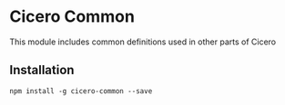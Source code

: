 # Cicero Common

This module includes common definitions used in other parts of Cicero

## Installation

```
npm install -g cicero-common --save
```

